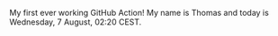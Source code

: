 My first ever working GitHub Action!
My name is Thomas and today is Wednesday, 7 August, 02:20 CEST. 

